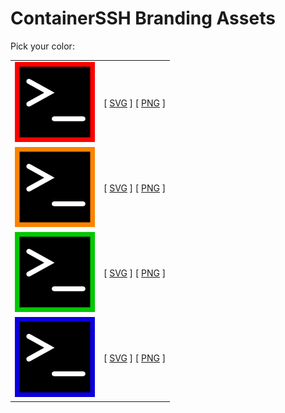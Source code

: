 # ContainerSSH Branding Assets

Pick your color:

<table>
<tr><td><img src="logo-red.png" alt="The ContainerSSH logo with a red border" height="128" width="128" /></td><td>[ <a href="logo-red.png" download>SVG</a> ] [ <a href="logo-red.png" download>PNG</a> ]</td></tr>
<tr><td><img src="logo-orange.png" alt="The ContainerSSH logo with an orange border" height="128" width="128" /></td><td>[ <a href="logo-orange.png" download>SVG</a> ] [ <a href="logo-orange.png" download>PNG</a> ]</td></tr>
<tr><td><img src="logo-green.png" alt="The ContainerSSH logo with a green border" height="128" width="128" /></td><td>[ <a href="logo-green.png" download>SVG</a> ] [ <a href="logo-green.png" download>PNG</a> ]</td></tr>
<tr><td><img src="logo-blue.png" alt="The ContainerSSH logo with a blue border" height="128" width="128" /></td><td>[ <a href="logo-blue.png" download>SVG</a> ] [ <a href="logo-blue.png" download>PNG</a> ]</td></tr>
</table>